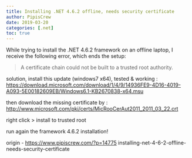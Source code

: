 ```yaml
---
title: Installing .NET 4.6.2 offline, needs security certificate
author: PipisCrew
date: 2019-03-20
categories: [.net]
toc: true
---
```


While trying to install the .NET 4.6.2 framework on an offline laptop, I receive the following error, which ends the setup:

> A certificate chain could not be built to a trusted root authority.

solution, install this update (windows7 x64), tested & working :
https://download.microsoft.com/download/1/4/9/14936FE9-4D16-4019-A093-5E00182609EB/Windows6.1-KB2670838-x64.msu

then download the missing certificate by :
http://www.microsoft.com/pki/certs/MicRooCerAut2011_2011_03_22.crt

right click > install to trusted root

run again the framework 4.6.2 installation!

origin - https://www.pipiscrew.com/?p=14775 installing-net-4-6-2-offline-needs-security-certificate